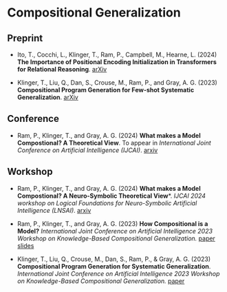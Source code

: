 # Compositional Generalization

## Preprint

- Ito, T., Cocchi, L., Klinger, T., Ram, P., Campbell, M., Hearne, L. (2024) **The Importance of Positional Encoding Initialization in Transformers for Relational Reasoning**. [arXiv](https://arxiv.org/abs/2406.08272)

- Klinger, T., Liu, Q., Dan, S., Crouse, M., Ram, P., and Gray, A. G. (2023) **Compositional Program Generation for Few-shot Systematic Generalization**. [arXiv](https://arxiv.org/abs/2309.16467)

## Conference

- Ram, P., Klinger, T., and Gray, A. G. (2024) **What makes a Model Compostional? A Theoretical View**. To appear in *International Joint Conference on Artificial Intelligence (IJCAI)*. [arxiv](https://arxiv.org/pdf/2405.02350)

## Workshop

- Ram, P., Klinger, T., and Gray, A. G. (2024) **What makes a Model Compostional? A Neuro-Symbolic Theoretical View***. *IJCAI 2024 workshop on Logical Foundations for Neuro-Symbolic Artificial Intelligence (LNSAI)*. [arxiv](https://arxiv.org/pdf/2405.02350)

- Ram, P., Klinger, T., and Gray, A. G. (2023) **How Compositional is a Model?** *International Joint Conference on Artificial Intelligence 2023 Workshop on Knowledge-Based Compositional Generalization.* [paper](https://openreview.net/pdf?id=OImyRhNLv3) [slides](./papers/2023/RKG_KBCG_IJCAI23.slides.pdf)

- Klinger, T., Liu, Q., Crouse, M., Dan, S., Ram, P., & Gray, A. G. (2023) **Compositional Program Generation for Systematic Generalization**. *International Joint Conference on Artificial Intelligence 2023 Workshop on Knowledge-Based Compositional Generalization.* [paper](https://openreview.net/pdf?id=Wxj9U0ySU-s)
